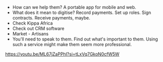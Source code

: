 - How can we help them? A portable app for mobile and web.
- What does it mean to digitise? Record payments. Set up roles. Sign contracts. Receive payments, maybe.
- Check Kippa Africa
- Check out CRM software
- Market - Artisans
- You'll need to speak to them. Find out what's important to them. Using such a service might make them seem more professional.

https://youtu.be/ML67jZaPPhI?si=tLxVq7GkoN0cfW5W
